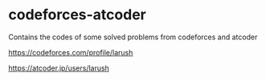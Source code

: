 # codeforces-atcoder
Contains the codes of some solved problems from codeforces and atcoder

https://codeforces.com/profile/larush

https://atcoder.jp/users/larush
